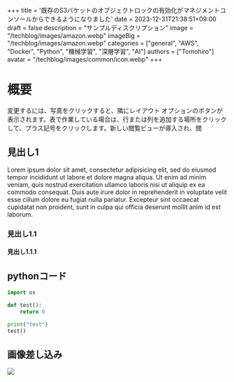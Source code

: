 +++
title = '既存のS3バケットのオブジェクトロックの有効化がマネジメントコンソールからできるようになりました'
date = 2023-12-31T21:38:51+09:00
draft = false
description = "サンプルディスクリプション"
image = "/techblog/images/amazon.webp"
imageBig = "/techblog/images/amazon.webp"
categories = ["general", "AWS", "Docker", "Python", "機械学習", "深層学習", "AI"]
authors = ["Tomohiro"]
avatar = "/techblog/images/common/icon.webp"
+++

# 概要

変更するには、写真をクリックすると、隣にレイアウト オプションのボタンが表示されます。表で作業している場合は、行または列を追加する場所をクリックして、プラス記号をクリックします。新しい閲覧ビューが導入され、閲

## 見出し1

Lorem ipsum dolor sit amet, consectetur adipisicing elit, sed do eiusmod tempor incididunt ut labore et dolore magna aliqua. Ut enim ad minim veniam, quis nostrud exercitation ullamco laboris nisi ut aliquip ex ea commodo consequat. Duis aute irure dolor in reprehenderit in voluptate velit esse cillum dolore eu fugiat nulla pariatur. Excepteur sint occaecat cupidatat non proident, sunt in culpa qui officia deserunt mollit anim id est laborum.

### 見出し1.1

#### 見出し1.1.1

## pythonコード

```python
import os

def test():
    return 0

print("test")
test()
```

## 画像差し込み

![](/techblog/images/windows11-bk.jpg)

